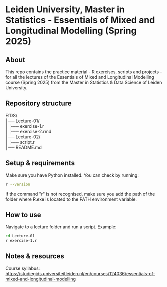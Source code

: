 # Leiden University, Master in Statistics - Essentials of Mixed and Longitudinal Modelling (Spring 2025)

## About 
This repo contains the practice material - R exercises, scripts and projects - for all the lectures of the Essentials of Mixed and Longitudinal Modelling course (Spring 2025) from the Master in Statistics & Data Science of Leiden University.

## Repository structure
EfDS/\
│── Lecture-01/\
│ ├── exercise-1.r\
│ ├── exercise-2.rmd\
│── Lecture-02/\
│ ├── script.r\
│── README.md

## Setup & requirements
Make sure you have Python installed. You can check by running:
```sh
r --version
```
If the command "r" is not recognised, make sure you add the path of the folder where R.exe is located to the PATH environment variable.

## How to use
Navigate to a lecture folder and run a script. Example:
```sh
cd Lecture-01
r exercise-1.r
```

## Notes & resources
Course syllabus:
https://studiegids.universiteitleiden.nl/en/courses/124036/essentials-of-mixed-and-longitudinal-modelling
